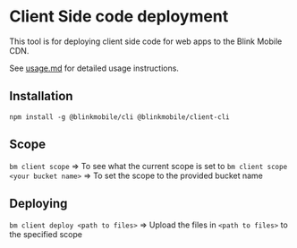 # Client Side code deployment

This tool is for deploying client side code for web apps to the Blink Mobile CDN.

See [usage.md](https://github.com/blinkmobile/client-cli/blob/develop/docs/usage.md) for detailed usage instructions.

## Installation
```
npm install -g @blinkmobile/cli @blinkmobile/client-cli
```

## Scope

`bm client scope` => To see what the current scope is set to
`bm client scope <your bucket name>` => To set the scope to the provided bucket name

## Deploying
`bm client deploy <path to files>` => Upload the files in `<path to files>` to the specified scope
